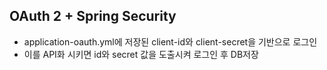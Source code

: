 ## OAuth 2 + Spring Security

- application-oauth.yml에 저장된 client-id와 client-secret을 기반으로 로그인
- 이를 API화 시키면 id와 secret 값을 도출시켜 로그인 후 DB저장
